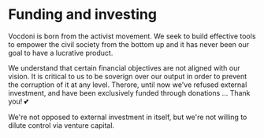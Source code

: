 # Funding and investing

Vocdoni is born from the activist movement. We seek to build effective tools to empower the civil society from the bottom up and it has never been our goal to have a lucrative product.

We understand that certain financial objectives are not aligned with our vision. It is critical to us to be soverign over our output in order to prevent the corruption of it at any level. Therore, until now we've refused external investment, and have been exclusively funded through donations  ... Thank you! 💕

We're not opposed to external investment in itself, but we're not willing to dilute control via venture capital.
